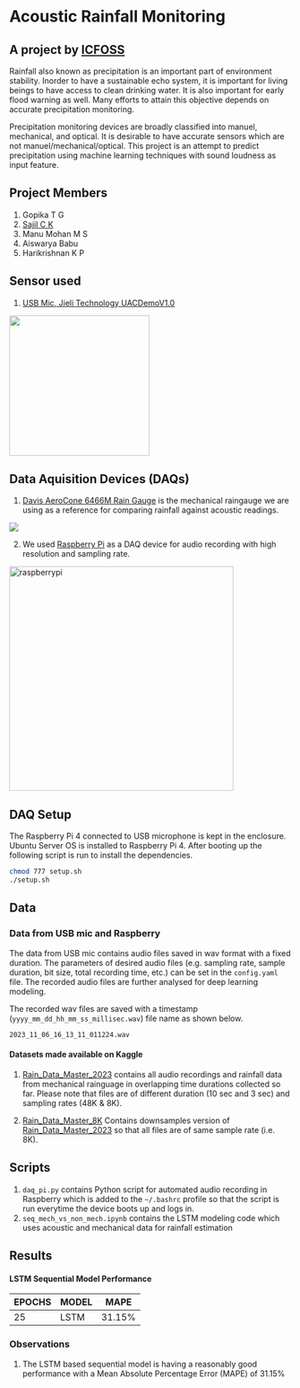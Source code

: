 # Acoustic Rainfall Monitoring
## A project by [ICFOSS](https://icfoss.in/)

Rainfall also known as precipitation is an important part of environment stability. Inorder to have a sustainable echo system, it is important for living beings to have access to clean drinking water. It is also important for early flood warning as well. Many efforts to attain this objective depends on accurate precipitation monitoring.

Precipitation monitoring devices are broadly classified into manuel, mechanical, and optical. It is desirable to have accurate sensors which are not manuel/mechanical/optical. This project is an attempt to predict precipitation using machine learning techniques with sound loudness as input feature.

## Project Members
1. Gopika T G
2. [Sajil C K](https://github.com/cksajil/)
3. Manu Mohan M S
4. Aiswarya Babu 
5. Harikrishnan K P

## Sensor used
1. [USB Mic, Jieli Technology UACDemoV1.0](https://www.amazon.in/USB-Microphone/s?k=USB+Microphone)
<img src="https://images.meesho.com/images/products/293053361/m8ldc_512.webp" width="250"/>

## Data Aquisition Devices (DAQs)
1. [Davis AeroCone 6466M Rain Gauge](https://www.amazon.de/-/en/Davis-AeroCone-6466M-Gauge-Sensor/dp/B08629NFVG) is the mechanical raingauge we are using as a reference for comparing rainfall against acoustic readings.
<img src="https://m.media-amazon.com/images/I/612KqYGrL7L._AC_SX466_.jpg" widht="320"/>

2. We used [Raspberry Pi](https://en.wikipedia.org/wiki/Raspberry_Pi) as a DAQ device for audio recording with high resolution and sampling rate.
<img src="https://upload.wikimedia.org/wikipedia/commons/thumb/f/f1/Raspberry_Pi_4_Model_B_-_Side.jpg/1200px-Raspberry_Pi_4_Model_B_-_Side.jpg" alt="raspberrypi" width="400"/>

## DAQ Setup
The Raspberry Pi 4 connected to USB microphone is kept in the enclosure. Ubuntu Server OS is installed to Raspberry Pi 4. After booting up the following script is run to install the dependencies.

```bash
chmod 777 setup.sh
./setup.sh
```

## Data

### Data from USB mic and Raspberry
The data from USB mic contains audio files saved in wav format with a fixed duration. The parameters of desired audio files (e.g. sampling rate, sample duration, bit size, total recording time, etc.) can be set in the `config.yaml` file. The recorded audio files are further analysed for deep learning modeling.

The recorded wav files are saved with a timestamp (`yyyy_mm_dd_hh_mm_ss_millisec.wav`) file name as shown below.

`2023_11_06_16_13_11_011224.wav`

#### Datasets made available on Kaggle
1. [Rain_Data_Master_2023](https://www.kaggle.com/datasets/sajilck/rain-data-master-2023) contains all audio recordings and rainfall data from mechanical rainguage in overlapping time durations collected so far. Please note that files are of different duration (10 sec and 3 sec) and sampling rates (48K & 8K).

2. [Rain_Data_Master_8K](https://www.kaggle.com/datasets/sajilck/rain-data-master-8k) Contains downsamples version of [Rain_Data_Master_2023](https://www.kaggle.com/datasets/sajilck/rain-data-master-2023) so that all files are of same sample rate (i.e. 8K).

## Scripts
1. `daq_pi.py` contains Python script for automated audio recording in Raspberry which is added to the `~/.bashrc` profile so that the script is run everytime the device boots up and logs in.
2. `seq_mech_vs_non_mech.ipynb` contains the LSTM modeling code which uses acoustic and mechanical data for rainfall estimation


## Results

#### LSTM Sequential Model Performance
| **EPOCHS** | **MODEL** | **MAPE** |
|------------|-----------|----------|
| 25         | LSTM      | 31.15%   |


### Observations
1. The LSTM based sequential model is having a reasonably good performance with a Mean Absolute Percentage Error (MAPE) of 31.15%
